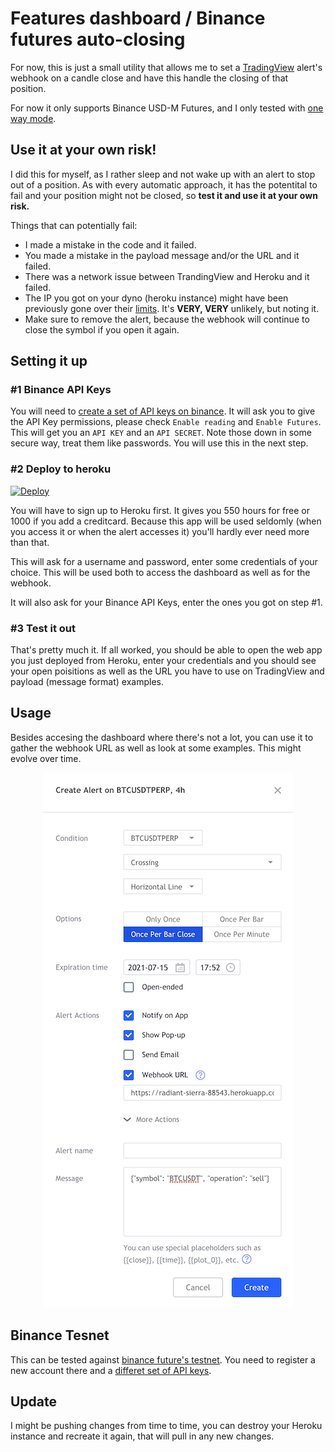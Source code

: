 # Features dashboard / Binance futures auto-closing

For now, this is just a small utility that allows me to set a [TradingView](https://www.tradingview.com/) alert's webhook on a candle close and have this handle the closing of that position.

For now it only supports Binance USD-M Futures, and I only tested with [one way mode](https://www.binance.com/en/support/faq/360041513552).

## Use it at your own risk!

I did this for myself, as I rather sleep and not wake up with an alert to stop out of a position. As with every automatic approach, it has the potentital to fail and your position might not be closed, so **test it and use it at your own risk.**

Things that can potentially fail:

- I made a mistake in the code and it failed.
- You made a mistake in the payload message and/or the URL and it failed.
- There was a network issue between TrandingView and Heroku and it failed.
- The IP you got on your dyno (heroku instance) might have been previously gone over their [limits](https://www.binance.com/en/support/faq/360004492232). It's **VERY, VERY** unlikely, but noting it.
- Make sure to remove the alert, because the webhook will continue to close the symbol if you open it again.

## Setting it up

### #1 Binance API Keys

 You will need to [create a set of API keys on binance](https://www.binance.com/en/support/faq/360002502072). It will ask you to give the API Key permissions, please check `Enable reading` and `Enable Futures`. This will get you an `API KEY` and an `API SECRET`. Note those down in some secure way, treat them like passwords. You will use this in the next step.

### #2 Deploy to heroku

[![Deploy](https://www.herokucdn.com/deploy/button.svg)](https://heroku.com/deploy?template=https://github.com/hanoii/binance-futures)

You will have to sign up to Heroku first. It gives you 550 hours for free or 1000 if you add a creditcard. Because this app will be used seldomly (when you access it or when the alert accesses it) you'll hardly ever need more than that.

This will ask for a username and password, enter some credentials of your choice. This will be used both to access the dashboard as well as for the webhook.

It will also ask for your Binance API Keys, enter the ones you got on step #1.

### #3 Test it out

That's pretty much it. If all worked, you should be able to open the web app you just deployed from Heroku, enter your credentials and you should see your open poisitions as well as the URL you have to use on TradingView and payload (message format) examples.

## Usage

Besides accesing the dashboard where there's not a lot, you can use it to gather the webhook URL as well as look at some examples. This might evolve over time.

<p align="center">
  <img width="400" src="https://raw.githubusercontent.com/hanoii/binance-futures/main/docs/images/tvexample.png">
</p>

## Binance Tesnet

This can be tested against [binance future's testnet](https://testnet.binancefuture.com/). You need to register a new account there and a [differet set of API keys](https://dev.binance.vision/t/binance-testnet-environments/99).

## Update

I might be pushing changes from time to time, you can destroy your Heroku instance and recreate it again, that will pull in any new changes.
